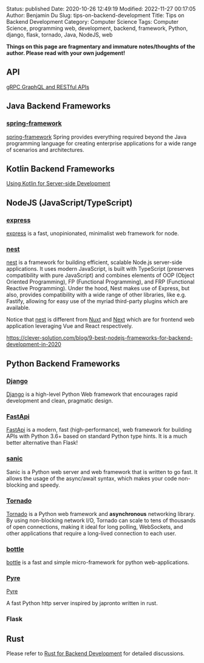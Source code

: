 Status: published
Date: 2020-10-26 12:49:19
Modified: 2022-11-27 00:17:05
Author: Benjamin Du
Slug: tips-on-backend-development
Title: Tips on Backend Development
Category: Computer Science
Tags: Computer Science, programming web, development, backend, framework, Python, django, flask, tornado, Java, NodeJS, web

**Things on this page are fragmentary and immature notes/thoughts of the author. Please read with your own judgement!**

## API

[gRPC GraphQL and RESTful APIs](https://www.legendu.net/misc/blog/gRPC-GraphQL-and-RESTful-APIs)

## Java Backend Frameworks

### [spring-framework](https://github.com/spring-projects/spring-framework)

[spring-framework](https://github.com/spring-projects/spring-framework)
Spring provides everything required beyond the Java programming language 
for creating enterprise applications for a wide range of scenarios and architectures. 

## Kotlin Backend Frameworks

[Using Kotlin for Server-side Development](https://kotlinlang.org/docs/reference/server-overview.html)

## NodeJS (JavaScript/TypeScript)

### [express](https://github.com/expressjs/express)
[express](https://github.com/expressjs/express)
is a fast, unopinionated, minimalist web framework for node.

### [nest](https://github.com/nestjs/nest)
[nest](https://github.com/nestjs/nest)
is a framework for building efficient, 
scalable Node.js server-side applications. 
It uses modern JavaScript, 
is built with TypeScript (preserves compatibility with pure JavaScript) 
and combines elements of OOP (Object Oriented Programming), 
FP (Functional Programming), and FRP (Functional Reactive Programming).
Under the hood, 
Nest makes use of Express, 
but also, provides compatibility with a wide range of other libraries, 
like e.g. Fastify, allowing for easy use of the myriad third-party plugins which are available.


Notice that 
[nest](https://github.com/nestjs/nest)
is different from 
[Nuxt](https://github.com/nuxt/nuxt.js)
and
[Next](https://github.com/vercel/next.js/)
which are for frontend web application 
leveraging Vue and React respectively.


https://clever-solution.com/blog/9-best-nodejs-frameworks-for-backend-development-in-2020

## Python Backend Frameworks

### [Django](https://github.com/django/django)
[Django](https://github.com/django/django)
is a high-level Python Web framework that encourages rapid development and clean, pragmatic design.

### [FastApi](https://github.com/tiangolo/fastapi)
[FastApi](https://github.com/tiangolo/fastapi)
is a modern, fast (high-performance), web framework for building APIs 
with Python 3.6+ based on standard Python type hints.
It is a much better alternative than Flask!

### [sanic](https://github.com/sanic-org/sanic)
Sanic is a Python web server and web framework that is written to go fast. 
It allows the usage of the async/await syntax,
which makes your code non-blocking and speedy.

### [Tornado](https://github.com/tornadoweb/tornado)
[Tornado](https://github.com/tornadoweb/tornado)
is a Python web framework and **asynchronous** networking library.
By using non-blocking network I/O, 
Tornado can scale to tens of thousands of open connections, 
making it ideal for long polling, WebSockets, 
and other applications that require a long-lived connection to each user.

### [bottle](https://github.com/bottlepy/bottle)
[bottle](https://github.com/bottlepy/bottle)
is a fast and simple micro-framework for python web-applications.

### [Pyre](https://github.com/Project-Dream-Weaver/Pyre)
[Pyre](https://github.com/Project-Dream-Weaver/Pyre)

A fast Python http server inspired by japronto written in rust.

### Flask

## Rust

Please refer to
[Rust for Backend Development](https://www.legendu.net/misc/blog/rust-for-backend-development)
for detailed discussions.
